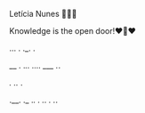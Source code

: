 Letícia Nunes 🎀🌷💗

Knowledge is the open door!❤🤍❤

...  .  ._.   .  

__  .  ._..  ....  ___  ._. 

__._  .._  .

.__.  ._  ._.  .  _._.  .  ._.



  
